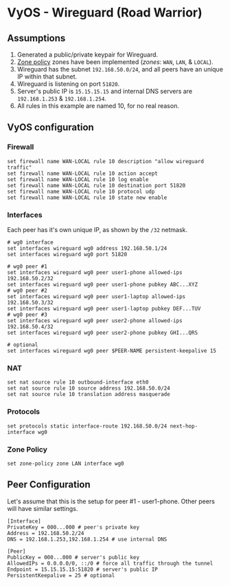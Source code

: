 # VyOS - Wireguard (Road Warrior)

## Assumptions

1. Generated a public/private keypair for Wireguard.
2. [Zone policy](https://vyos.readthedocs.io/en/latest/appendix/examples/zone-policy.html) zones have been implemented (_zones_: `WAN`, `LAN`, & `LOCAL`).
3. Wireguard has the subnet `192.168.50.0/24`, and all peers have an unique IP within that subnet.
4. Wireguard is listening on port `51820`.
5. Server's public IP is `15.15.15.15` and internal DNS servers are `192.168.1.253` & `192.168.1.254`.
6. All rules in this example are named 10, for no real reason.

## VyOS configuration

### Firewall
```
set firewall name WAN-LOCAL rule 10 description "allow wireguard traffic"
set firewall name WAN-LOCAL rule 10 action accept
set firewall name WAN-LOCAL rule 10 log enable
set firewall name WAN-LOCAL rule 10 destination port 51820
set firewall name WAN-LOCAL rule 10 protocol udp
set firewall name WAN-LOCAL rule 10 state new enable

```

### Interfaces

Each peer has it's own unique IP, as shown by the `/32` netmask.

```
# wg0 interface
set interfaces wireguard wg0 address 192.168.50.1/24
set interfaces wireguard wg0 port 51820

# wg0 peer #1
set interfaces wireguard wg0 peer user1-phone allowed-ips 192.168.50.2/32
set interfaces wireguard wg0 peer user1-phone pubkey ABC...XYZ
# wg0 peer #2
set interfaces wireguard wg0 peer user1-laptop allowed-ips 192.168.50.3/32
set interfaces wireguard wg0 peer user1-laptop pubkey DEF...TUV
# wg0 peer #3
set interfaces wireguard wg0 peer user2-phone allowed-ips 192.168.50.4/32
set interfaces wireguard wg0 peer user2-phone pubkey GHI...QRS

# optional
set interfaces wireguard wg0 peer $PEER-NAME persistent-keepalive 15
```

### NAT

```
set nat source rule 10 outbound-interface eth0
set nat source rule 10 source address 192.168.50.0/24
set nat source rule 10 translation address masquerade
```

### Protocols

```
set protocols static interface-route 192.168.50.0/24 next-hop-interface wg0
```

### Zone Policy

```
set zone-policy zone LAN interface wg0
```

## Peer Configuration

Let's assume that this is the setup for peer #1 - user1-phone. Other peers will have similar settings.

```
[Interface]
PrivateKey = 000...000 # peer's private key
Address = 192.168.50.2/24
DNS = 192.168.1.253,192.168.1.254 # use internal DNS

[Peer]
PublicKey = 000...000 # server's public key
AllowedIPs = 0.0.0.0/0, ::/0 # force all traffic through the tunnel
Endpoint = 15.15.15.15:51820 # server's public IP
PersistentKeepalive = 25 # optional